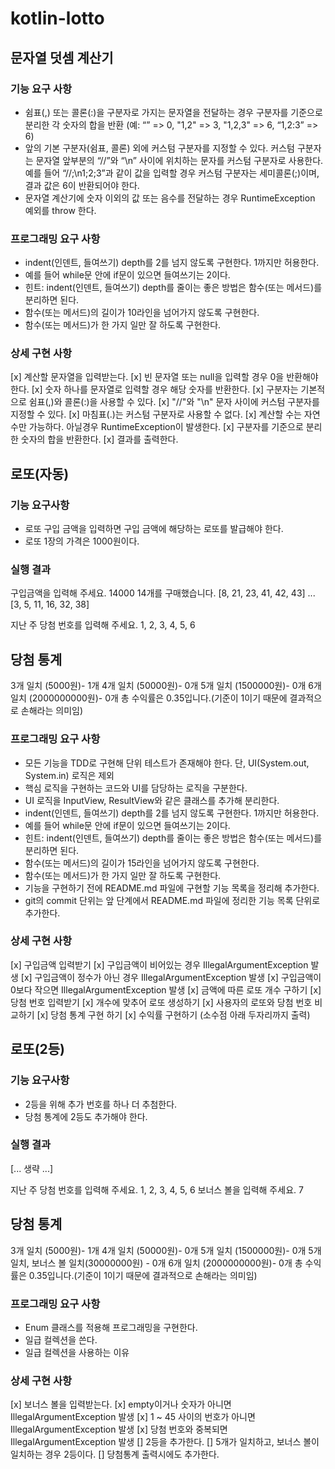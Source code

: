 # kotlin-lotto

## 문자열 덧셈 계산기
### 기능 요구 사항
- 쉼표(,) 또는 콜론(:)을 구분자로 가지는 문자열을 전달하는 경우 구분자를 기준으로 분리한 각 숫자의 합을 반환 (예: “” => 0, "1,2" => 3, "1,2,3" => 6, “1,2:3” => 6)
- 앞의 기본 구분자(쉼표, 콜론) 외에 커스텀 구분자를 지정할 수 있다. 커스텀 구분자는 문자열 앞부분의 “//”와 “\n” 사이에 위치하는 문자를 커스텀 구분자로 사용한다. 예를 들어 “//;\n1;2;3”과 같이 값을 입력할 경우 커스텀 구분자는 세미콜론(;)이며, 결과 값은 6이 반환되어야 한다.
- 문자열 계산기에 숫자 이외의 값 또는 음수를 전달하는 경우 RuntimeException 예외를 throw 한다.

### 프로그래밍 요구 사항
- indent(인덴트, 들여쓰기) depth를 2를 넘지 않도록 구현한다. 1까지만 허용한다.
- 예를 들어 while문 안에 if문이 있으면 들여쓰기는 2이다.
- 힌트: indent(인덴트, 들여쓰기) depth를 줄이는 좋은 방법은 함수(또는 메서드)를 분리하면 된다.
- 함수(또는 메서드)의 길이가 10라인을 넘어가지 않도록 구현한다.
- 함수(또는 메서드)가 한 가지 일만 잘 하도록 구현한다.

### 상세 구현 사항
[x] 계산할 문자열을 입력받는다.
  [x] 빈 문자열 또는 null을 입력할 경우 0을 반환해야 한다.
  [x] 숫자 하나를 문자열로 입력할 경우 해당 숫자를 반환한다.
  [x] 구분자는 기본적으로 쉼표(,)와 콜론(:)을 사용할 수 있다.
  [x] "//"와 "\n" 문자 사이에 커스텀 구분자를 지정할 수 있다.
  [x] 마침표(.)는 커스텀 구분자로 사용할 수 없다.
  [x] 계산할 수는 자연수만 가능하다. 아닐경우 RuntimeException이 발생한다.
[x] 구분자를 기준으로 분리한 숫자의 합을 반환한다.
[x] 결과를 출력한다.

## 로또(자동)
### 기능 요구사항
- 로또 구입 금액을 입력하면 구입 금액에 해당하는 로또를 발급해야 한다.
- 로또 1장의 가격은 1000원이다.

### 실행 결과
구입금액을 입력해 주세요.
14000
14개를 구매했습니다.
[8, 21, 23, 41, 42, 43]
...
[3, 5, 11, 16, 32, 38]

지난 주 당첨 번호를 입력해 주세요.
1, 2, 3, 4, 5, 6

당첨 통계
---------
3개 일치 (5000원)- 1개
4개 일치 (50000원)- 0개
5개 일치 (1500000원)- 0개
6개 일치 (2000000000원)- 0개
총 수익률은 0.35입니다.(기준이 1이기 때문에 결과적으로 손해라는 의미임)

### 프로그래밍 요구 사항
- 모든 기능을 TDD로 구현해 단위 테스트가 존재해야 한다. 단, UI(System.out, System.in) 로직은 제외
- 핵심 로직을 구현하는 코드와 UI를 담당하는 로직을 구분한다.
- UI 로직을 InputView, ResultView와 같은 클래스를 추가해 분리한다.
- indent(인덴트, 들여쓰기) depth를 2를 넘지 않도록 구현한다. 1까지만 허용한다.
- 예를 들어 while문 안에 if문이 있으면 들여쓰기는 2이다.
- 힌트: indent(인덴트, 들여쓰기) depth를 줄이는 좋은 방법은 함수(또는 메서드)를 분리하면 된다.
- 함수(또는 메서드)의 길이가 15라인을 넘어가지 않도록 구현한다.
- 함수(또는 메서드)가 한 가지 일만 잘 하도록 구현한다.
- 기능을 구현하기 전에 README.md 파일에 구현할 기능 목록을 정리해 추가한다.
- git의 commit 단위는 앞 단계에서 README.md 파일에 정리한 기능 목록 단위로 추가한다.

### 상세 구현 사항
[x] 구입금액 입력받기
  [x] 구입금액이 비어있는 경우 IllegalArgumentException 발생
  [x] 구입금액이 정수가 아닌 경우 IllegalArgumentException 발생
  [x] 구입금액이 0보다 작으면 IllegalArgumentException 발생
[x] 금액에 따른 로또 개수 구하기
[x] 당첨 번호 입력받기
[x] 개수에 맞추어 로또 생성하기
[x] 사용자의 로또와 당첨 번호 비교하기
[x] 당첨 통계 구현 하기
[x] 수익률 구현하기 (소수점 아래 두자리까지 출력)


## 로또(2등)
### 기능 요구사항
- 2등을 위해 추가 번호를 하나 더 추첨한다.
- 당첨 통계에 2등도 추가해야 한다.

### 실행 결과
[... 생략 ...]

지난 주 당첨 번호를 입력해 주세요.
1, 2, 3, 4, 5, 6
보너스 볼을 입력해 주세요.
7

당첨 통계
---------
3개 일치 (5000원)- 1개
4개 일치 (50000원)- 0개
5개 일치 (1500000원)- 0개
5개 일치, 보너스 볼 일치(30000000원) - 0개
6개 일치 (2000000000원)- 0개
총 수익률은 0.35입니다.(기준이 1이기 때문에 결과적으로 손해라는 의미임)

### 프로그래밍 요구 사항
- Enum 클래스를 적용해 프로그래밍을 구현한다.
- 일급 컬렉션을 쓴다.
- 일급 컬렉션을 사용하는 이유

### 상세 구현 사항
[x] 보너스 볼을 입력받는다.
  [x] empty이거나 숫자가 아니면 IllegalArgumentException 발생
  [x] 1 ~ 45 사이의 번호가 아니면 IllegalArgumentException 발생
  [x] 당첨 번호와 중복되면 IllegalArgumentException 발생
[] 2등을 추가한다.
  [] 5개가 일치하고, 보너스 볼이 일치하는 경우 2등이다.
  [] 당첨통계 출력시에도 추가한다.
